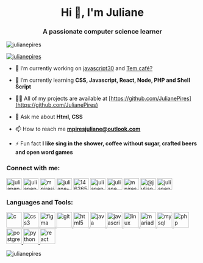 <h1 align="center">Hi 👋, I'm Juliane</h1>
<h3 align="center">A passionate computer science learner</h3>

<p align="left"> <img src="https://komarev.com/ghpvc/?username=julianepires&label=Profile%20views&color=0e75b6&style=flat" alt="julianepires" /> </p>

<p align="left"> <a href="https://github.com/ryo-ma/github-profile-trophy"><img src="https://github-profile-trophy.vercel.app/?username=julianepires" alt="julianepires" /></a> </p>

- 🔭 I’m currently working on [javascript30](https://github.com/JulianePires/javascript30) and [Tem café?](https://github.com/JulianePires/tem-cafe)

- 🌱 I’m currently learning **CSS, Javascript, React, Node, PHP and Shell Script**

- 👨‍💻 All of my projects are available at [https://github.com/JulianePires](https://github.com/JulianePires)

- 💬 Ask me about **Html, CSS**

- 📫 How to reach me **mpiresjuliane@outlook.com**

- ⚡ Fun fact **I like sing in the shower, coffee without sugar, crafted beers and open word games**

<h3 align="left">Connect with me:</h3>
<p align="left">
<a href="https://codepen.io/julianepires" target="blank"><img align="center" src="https://cdn.jsdelivr.net/npm/simple-icons@3.0.1/icons/codepen.svg" alt="julianepires" height="30" width="40" /></a>
<a href="https://dev.to/julianepires" target="blank"><img align="center" src="https://cdn.jsdelivr.net/npm/simple-icons@3.0.1/icons/dev-dot-to.svg" alt="julianepires" height="30" width="40" /></a>
<a href="https://twitter.com/mpiresjuliane" target="blank"><img align="center" src="https://cdn.jsdelivr.net/npm/simple-icons@3.0.1/icons/twitter.svg" alt="mpiresjuliane" height="30" width="40" /></a>
<a href="https://linkedin.com/in/juliane-pires" target="blank"><img align="center" src="https://cdn.jsdelivr.net/npm/simple-icons@3.0.1/icons/linkedin.svg" alt="juliane-pires" height="30" width="40" /></a>
<a href="https://stackoverflow.com/users/14626503" target="blank"><img align="center" src="https://cdn.jsdelivr.net/npm/simple-icons@3.0.1/icons/stackoverflow.svg" alt="14626503" height="30" width="40" /></a>
<a href="https://codesandbox.com/julianepires" target="blank"><img align="center" src="https://cdn.jsdelivr.net/npm/simple-icons@3.0.1/icons/codesandbox.svg" alt="julianepires" height="30" width="40" /></a>
<a href="https://fb.com/juliane pires" target="blank"><img align="center" src="https://cdn.jsdelivr.net/npm/simple-icons@3.0.1/icons/facebook.svg" alt="juliane pires" height="30" width="40" /></a>
<a href="https://instagram.com/mpires.juliane" target="blank"><img align="center" src="https://cdn.jsdelivr.net/npm/simple-icons@3.0.1/icons/instagram.svg" alt="mpires.juliane" height="30" width="40" /></a>
<a href="https://medium.com/@julianempires" target="blank"><img align="center" src="https://cdn.jsdelivr.net/npm/simple-icons@3.0.1/icons/medium.svg" alt="@julianempires" height="30" width="40" /></a>
<a href="https://www.codechef.com/users/julianepires" target="blank"><img align="center" src="https://cdn.jsdelivr.net/npm/simple-icons@3.1.0/icons/codechef.svg" alt="julianepires" height="30" width="40" /></a>
</p>

<h3 align="left">Languages and Tools:</h3>
<p align="left"> <a href="https://www.cprogramming.com/" target="_blank"> <img src="https://devicons.github.io/devicon/devicon.git/icons/c/c-original.svg" alt="c" width="40" height="40"/> </a> <a href="https://www.w3schools.com/css/" target="_blank"> <img src="https://devicons.github.io/devicon/devicon.git/icons/css3/css3-original-wordmark.svg" alt="css3" width="40" height="40"/> </a> <a href="https://www.figma.com/" target="_blank"> <img src="https://www.vectorlogo.zone/logos/figma/figma-icon.svg" alt="figma" width="40" height="40"/> </a> <a href="https://git-scm.com/" target="_blank"> <img src="https://www.vectorlogo.zone/logos/git-scm/git-scm-icon.svg" alt="git" width="40" height="40"/> </a> <a href="https://www.w3.org/html/" target="_blank"> <img src="https://devicons.github.io/devicon/devicon.git/icons/html5/html5-original-wordmark.svg" alt="html5" width="40" height="40"/> </a> <a href="https://www.java.com" target="_blank"> <img src="https://devicons.github.io/devicon/devicon.git/icons/java/java-original-wordmark.svg" alt="java" width="40" height="40"/> </a> <a href="https://developer.mozilla.org/en-US/docs/Web/JavaScript" target="_blank"> <img src="https://devicons.github.io/devicon/devicon.git/icons/javascript/javascript-original.svg" alt="javascript" width="40" height="40"/> </a> <a href="https://www.linux.org/" target="_blank"> <img src="https://devicons.github.io/devicon/devicon.git/icons/linux/linux-original.svg" alt="linux" width="40" height="40"/> </a> <a href="https://mariadb.org/" target="_blank"> <img src="https://www.vectorlogo.zone/logos/mariadb/mariadb-icon.svg" alt="mariadb" width="40" height="40"/> </a> <a href="https://www.mysql.com/" target="_blank"> <img src="https://devicons.github.io/devicon/devicon.git/icons/mysql/mysql-original-wordmark.svg" alt="mysql" width="40" height="40"/> </a> <a href="https://www.php.net" target="_blank"> <img src="https://devicons.github.io/devicon/devicon.git/icons/php/php-original.svg" alt="php" width="40" height="40"/> </a> <a href="https://www.postgresql.org" target="_blank"> <img src="https://devicons.github.io/devicon/devicon.git/icons/postgresql/postgresql-original-wordmark.svg" alt="postgresql" width="40" height="40"/> </a> <a href="https://www.python.org" target="_blank"> <img src="https://devicons.github.io/devicon/devicon.git/icons/python/python-original.svg" alt="python" width="40" height="40"/> </a> <a href="https://reactjs.org/" target="_blank"> <img src="https://devicons.github.io/devicon/devicon.git/icons/react/react-original-wordmark.svg" alt="react" width="40" height="40"/> </a> </p>

<p><img align="center" src="https://github-readme-stats.vercel.app/api/top-langs?username=julianepires&show_icons=true&locale=en&layout=compact" alt="julianepires" /></p>
